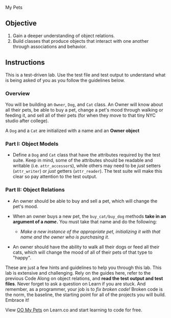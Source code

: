  My Pets

## Objective

1.  Gain a deeper understanding of object relations.
2.  Build classes that produce objects that interact with one another through
    associations and behavior.

## Instructions

This is a test-driven lab. Use the test file and test output to understand what
is being asked of you as you follow the guidelines below.

### Overview

You will be building an `Owner`, `Dog`, and `Cat` class. An Owner will
know about all their pets, be able to buy a pet, change a pet's mood through
walking or feeding it, and sell all of their pets (for when they
move to that tiny NYC studio after college).

A `Dog` and a `Cat` are initialized with a name and an **Owner object**

### Part I: Object Models

- Define a `Dog` and `Cat` class that have the attributes required by the
  test suite. Keep in mind, some of the attributes should be readable and writable
  (i.e. `attr_accessor`s), while others may need to be _just_ setters
  (`attr_writer`) or _just_ getters (`attr_reader`). The test suite will make this
  clear so pay attention to the test output.

### Part II: Object Relations

- An owner should be able to buy and sell a pet, which will change the pet's mood.

- When an owner buys a new pet, the `buy_cat/buy_dog` methods **take in an
  argument of a _name_.** You must take that name and do the following:

  - _Make a new instance of the appropriate pet, initializing it with that name
    and the owner who is purchasing it_.

- An owner should have the ability to walk all their dogs or feed all their cats, which
will change the mood of all of their pets of that type to "happy".

These are just a few hints and guidelines to help you through this lab. This lab
is extensive and challenging. Rely on the guides here, refer to the previous
Code Along on object relations, and **read the test output and test files**.
Never forget to ask a question on Learn if you are stuck. And remember, as a
programmer, your job is to _fix broken code!_ Broken code is the norm, the
baseline, the starting point for all of the projects you will build. Embrace it!

<p class='util--hide'>View <a href='https://learn.co/lessons/oo-my-pets'>OO My Pets</a> on Learn.co and start learning to code for free.</p>


